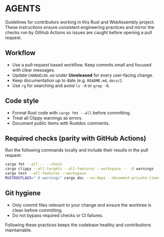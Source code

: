 # AGENTS

Guidelines for contributors working in this Rust and WebAssembly project. These
instructions ensure consistent engineering practices and mirror the checks run
by GitHub Actions so issues are caught before opening a pull request.

## Workflow
- Use a pull‑request based workflow. Keep commits small and focused with clear
  messages.
- Update `CHANGELOG.md` under **Unreleased** for every user‑facing change.
- Keep documentation up to date (e.g. `README.md`, `docs/`).
- Use `rg` for searching and avoid `ls -R` or `grep -R`.

## Code style
- Format Rust code with `cargo fmt --all` before committing.
- Treat all Clippy warnings as errors.
- Document public items with Rustdoc comments.

## Required checks (parity with GitHub Actions)
Run the following commands locally and include their results in the pull
request:

```bash
cargo fmt --all -- --check
cargo clippy --all-targets --all-features --workspace -- -D warnings
cargo test --all-features --workspace
RUSTDOCFLAGS="-D warnings" cargo doc --no-deps --document-private-items --all-features --workspace --examples
```

## Git hygiene
- Only commit files relevant to your change and ensure the worktree is clean
  before committing.
- Do not bypass required checks or CI failures.

Following these practices keeps the codebase healthy and contributions
maintainable.

